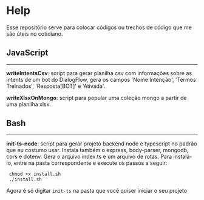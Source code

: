 # Help
Esse repositório serve para colocar códigos ou trechos de código que me são úteis no cotidiano.
## JavaScript
------------
**writeIntentsCsv**: script para gerar planilha csv com informações sobre as intents de um bot do
DialogFlow, gera os campos 'Nome Intenção', 'Termos Treinados', 'Resposta[BOT]' e 'Ativada'.

**writeXlsxOnMongo**: script para popular uma coleção mongo a partir de uma planilha xlsx. 
## Bash
------------
**init-ts-node**: script para gerar projeto backend node e typescript no padrão que eu costumo usar.
Instala também o express, body-parser, mongodb, cors e dotenv. Gera o arquivo index.ts e um arquivo de rotas.
Para instalá-lo, entre na pasta correspondente e execute os passos a seguir:

     chmod +x install.sh
     ./install.sh
Agora é só digitar `init-ts` na pasta que você quiser iniciar o seu projeto